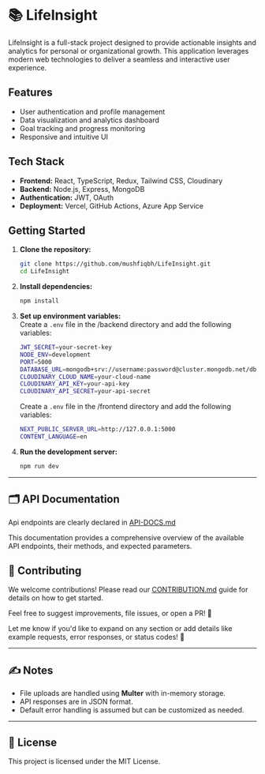 # 📚 LifeInsight

LifeInsight is a full-stack project designed to provide actionable insights and analytics for personal or organizational growth. This application leverages modern web technologies to deliver a seamless and interactive user experience.

## Features

- User authentication and profile management
- Data visualization and analytics dashboard
- Goal tracking and progress monitoring
- Responsive and intuitive UI

## Tech Stack

- **Frontend:** React, TypeScript, Redux, Tailwind CSS, Cloudinary
- **Backend:** Node.js, Express, MongoDB
- **Authentication:** JWT, OAuth
- **Deployment:** Vercel, GitHub Actions, Azure App Service

## Getting Started

1. **Clone the repository:**

   ```bash
   git clone https://github.com/mushfiqbh/LifeInsight.git
   cd LifeInsight
   ```

2. **Install dependencies:**

   ```bash
   npm install
   ```

3. **Set up environment variables:**  
   Create a `.env` file in the /backend directory and add the following variables:

   ```bash
   JWT_SECRET=your-secret-key
   NODE_ENV=development
   PORT=5000
   DATABASE_URL=mongodb+srv://username:password@cluster.mongodb.net/dbname
   CLOUDINARY_CLOUD_NAME=your-cloud-name
   CLOUDINARY_API_KEY=your-api-key
   CLOUDINARY_API_SECRET=your-api-secret
   ```

   Create a `.env` file in the /frontend directory and add the following variables:

   ```bash
   NEXT_PUBLIC_SERVER_URL=http://127.0.0.1:5000
   CONTENT_LANGUAGE=en
   ```

4. **Run the development server:**
   ```bash
   npm run dev
   ```

---

## 🗂️ API Documentation

Api endpoints are clearly declared in [API-DOCS.md](API-DOCS.md)

This documentation provides a comprehensive overview of the available API endpoints, their methods, and expected parameters.

## 🤝 Contributing

We welcome contributions! Please read our [CONTRIBUTION.md](CONTRIBUTION.md) guide for details on how to get started.

Feel free to suggest improvements, file issues, or open a PR! 🚀

Let me know if you'd like to expand on any section or add details like example requests, error responses, or status codes! 🚀

---

## ✍️ Notes

- File uploads are handled using **Multer** with in-memory storage.
- API responses are in JSON format.
- Default error handling is assumed but can be customized as needed.

---

## 📄 License

This project is licensed under the MIT License.
